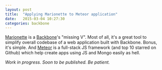```yaml
---
layout: post
title:  "Applying Marionette to Meteor application"
date:   2015-03-04 10:27:30
categories: backbone
---
```


[Marionette](http://marionettejs.com) is a [Backbone](http://backbonejs.org)'s "missing V". Most of all, it's a great tool to simplify overall codebase of a web application built with Backbone. Bonus, it's simple. And [Meteor](http://meteor.com) is a full-stack JS framework (and top 10 starred on Github) which help create apps using JS and Mongo easily as hell.

_Work in progress. Soon to be published. Be patient._